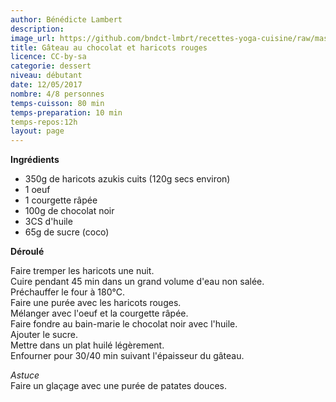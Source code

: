 ```yaml
---
author: Bénédicte Lambert
description: 
image_url: https://github.com/bndct-lmbrt/recettes-yoga-cuisine/raw/master/medias/gateau-choc-haricots.jpg
title: Gâteau au chocolat et haricots rouges
licence: CC-by-sa
categorie: dessert
niveau: débutant
date: 12/05/2017
nombre: 4/8 personnes
temps-cuisson: 80 min
temps-preparation: 10 min
temps-repos:12h
layout: page
---
```



**Ingrédients**  
 

* 350g de haricots azukis cuits (120g secs environ)
* 1 oeuf  
* 1 courgette râpée
* 100g de chocolat noir
* 3CS d'huile 
* 65g de sucre (coco)


**Déroulé**

Faire tremper les haricots une nuit.  
Cuire pendant 45 min dans un grand volume d'eau non salée.  
Préchauffer le four à 180°C.  
Faire une purée avec les haricots rouges.  
Mélanger avec l'oeuf et la courgette râpée.  
Faire fondre au bain-marie le chocolat noir avec l'huile.  
Ajouter le sucre.    
Mettre dans un plat huilé légèrement.  
Enfourner pour 30/40 min suivant l'épaisseur du gâteau.  
 

*Astuce*   
Faire un glaçage avec une purée de patates douces.  